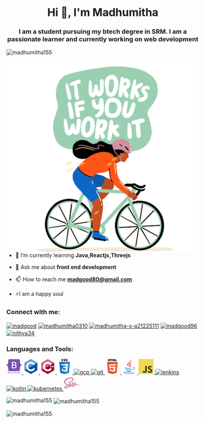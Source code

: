 <h1 align="center">Hi 👋, I'm Madhumitha</h1>
<h3 align="center">I am a student pursuing my btech degree in SRM. I am a passionate learner and currently working on web development</h3>

<p align="left"> <img src="https://komarev.com/ghpvc/?username=madhumitha155&label=Profile%20views&color=0e75b6&style=flat" alt="madhumitha155" /> </p>
<img  align="right" src=https://github.com/Madhumitha155/Madhumitha155/blob/main/it-works-if-you-work-it-mental-health-action-day.gif height="500" width="500"></img>

- 🌱 I’m currently learning **Java,Reactjs,Threejs**

- 💬 Ask me about **front end development**

- 📫 How to reach me **madgood80@gmail.com**

- ⚡I am a happy soul

<h3 align="left">Connect with me:</h3>
<p align="left">
<a href="https://codepen.io/madgood" target="blank"><img align="center" src="https://raw.githubusercontent.com/rahuldkjain/github-profile-readme-generator/master/src/images/icons/Social/codepen.svg" alt="madgood" height="30" width="40" /></a>
<a href="https://twitter.com/madhumitha0310" target="blank"><img align="center" src="https://raw.githubusercontent.com/rahuldkjain/github-profile-readme-generator/master/src/images/icons/Social/twitter.svg" alt="madhumitha0310" height="30" width="40" /></a>
<a href="https://linkedin.com/in/madhumitha-s-a21225111" target="blank"><img align="center" src="https://raw.githubusercontent.com/rahuldkjain/github-profile-readme-generator/master/src/images/icons/Social/linked-in-alt.svg" alt="madhumitha-s-a21225111" height="30" width="40" /></a>
<a href="https://instagram.com/madgood96" target="blank"><img align="center" src="https://raw.githubusercontent.com/rahuldkjain/github-profile-readme-generator/master/src/images/icons/Social/instagram.svg" alt="madgood96" height="30" width="40" /></a>
<a href="https://www.codechef.com/users/nithya34" target="blank"><img align="center" src="https://cdn.jsdelivr.net/npm/simple-icons@3.1.0/icons/codechef.svg" alt="nithya34" height="30" width="40" /></a>
</p>

<h3 align="left">Languages and Tools:</h3>
<p align="left"> <a href="https://getbootstrap.com" target="_blank" rel="noreferrer"> <img src="https://raw.githubusercontent.com/devicons/devicon/master/icons/bootstrap/bootstrap-plain-wordmark.svg" alt="bootstrap" width="40" height="40"/> </a> <a href="https://www.cprogramming.com/" target="_blank" rel="noreferrer"> <img src="https://raw.githubusercontent.com/devicons/devicon/master/icons/c/c-original.svg" alt="c" width="40" height="40"/> </a> <a href="https://www.w3schools.com/cpp/" target="_blank" rel="noreferrer"> <img src="https://raw.githubusercontent.com/devicons/devicon/master/icons/cplusplus/cplusplus-original.svg" alt="cplusplus" width="40" height="40"/> </a> <a href="https://www.w3schools.com/css/" target="_blank" rel="noreferrer"> <img src="https://raw.githubusercontent.com/devicons/devicon/master/icons/css3/css3-original-wordmark.svg" alt="css3" width="40" height="40"/> </a> <a href="https://cloud.google.com" target="_blank" rel="noreferrer"> <img src="https://www.vectorlogo.zone/logos/google_cloud/google_cloud-icon.svg" alt="gcp" width="40" height="40"/> </a> <a href="https://git-scm.com/" target="_blank" rel="noreferrer"> <img src="https://www.vectorlogo.zone/logos/git-scm/git-scm-icon.svg" alt="git" width="40" height="40"/> </a> <a href="https://www.w3.org/html/" target="_blank" rel="noreferrer"> <img src="https://raw.githubusercontent.com/devicons/devicon/master/icons/html5/html5-original-wordmark.svg" alt="html5" width="40" height="40"/> </a> <a href="https://www.java.com" target="_blank" rel="noreferrer"> <img src="https://raw.githubusercontent.com/devicons/devicon/master/icons/java/java-original.svg" alt="java" width="40" height="40"/> </a> <a href="https://developer.mozilla.org/en-US/docs/Web/JavaScript" target="_blank" rel="noreferrer"> <img src="https://raw.githubusercontent.com/devicons/devicon/master/icons/javascript/javascript-original.svg" alt="javascript" width="40" height="40"/> </a> <a href="https://www.jenkins.io" target="_blank" rel="noreferrer"> <img src="https://www.vectorlogo.zone/logos/jenkins/jenkins-icon.svg" alt="jenkins" width="40" height="40"/> </a> <a href="https://kotlinlang.org" target="_blank" rel="noreferrer"> <img src="https://www.vectorlogo.zone/logos/kotlinlang/kotlinlang-icon.svg" alt="kotlin" width="40" height="40"/> </a> <a href="https://kubernetes.io" target="_blank" rel="noreferrer"> <img src="https://www.vectorlogo.zone/logos/kubernetes/kubernetes-icon.svg" alt="kubernetes" width="40" height="40"/> </a> <a href="https://sass-lang.com" target="_blank" rel="noreferrer"> <img src="https://raw.githubusercontent.com/devicons/devicon/master/icons/sass/sass-original.svg" alt="sass" width="40" height="40"/> </a> </p>

<p><img align="left" src="https://github-readme-stats.vercel.app/api/top-langs?username=madhumitha155&show_icons=true&locale=en&layout=compact" alt="madhumitha155" /></p>

<p>&nbsp;<img align="center" src="https://github-readme-stats.vercel.app/api?username=madhumitha155&show_icons=true&locale=en" alt="madhumitha155" /></p>

<p><img align="center" src="https://github-readme-streak-stats.herokuapp.com/?user=madhumitha155&" alt="madhumitha155" /></p>
